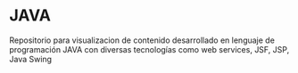 # JAVA
Repositorio para visualizacion de contenido desarrollado en lenguaje de programación JAVA con diversas tecnologías como web services, JSF, JSP, Java Swing
